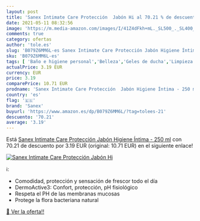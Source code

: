 ```yaml
---
layout: post
title: 'Sanex Intimate Care Protección  Jabón Hi al 70.21 % de descuento'
date: 2021-05-11 08:32:56
image: 'https://m.media-amazon.com/images/I/41Z4dFkh+mL._SL500_._SL400_.jpg'
comments: true
category: ofertas
author: 'tole.es'
slug: 'B079Z6MM6L-es Sanex Intimate Care Protección Jabón Higiene Íntima - 250 ml'
sku: 'B079Z6MM6L-es'
tags: [ 'Baño e higiene personal','Belleza','Geles de ducha','Limpieza personal','jabón','sanex', ]
actualPrice: 3.19 EUR
currency: EUR
price: 3.19
comparePrice: 10.71 EUR
prodname: 'Sanex Intimate Care Protección  Jabón Higiene Íntima - 250 ml'
country: 'es'
flag: '🇪🇸'
brand: 'Sanex'
buyurl: 'https://www.amazon.es/dp/B079Z6MM6L/?tag=tolees-21'
descuento: '70.21'
average: '3.19'
---
```


Está [Sanex Intimate Care Protección  Jabón Higiene Íntima - 250 ml](https://www.amazon.es/dp/B079Z6MM6L/?tag=tolees-21) con 70.21 de descuento por 3.19 EUR (original: 10.71 EUR) en el siguiente enlace!

[![Sanex Intimate Care Protección  Jabón Hi](https://m.media-amazon.com/images/I/41Z4dFkh+mL._SL500_._SL400_.jpg)](https://www.amazon.es/dp/B079Z6MM6L/?tag=tolees-21)

ℹ️:

- Comodidad, protección y sensación de frescor todo el día
- DermoActive3: Confort, protección, pH fisiológico
- Respeta el PH de las membranas mucosas
- Protege la flora bacteriana natural

[🛒 Ver la oferta!!](https://www.amazon.es/dp/B079Z6MM6L/?tag=tolees-21)

